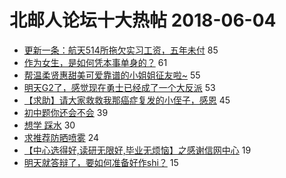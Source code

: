 # 北邮人论坛十大热帖 2018-06-04

- [更新一条：航天514所拖欠实习工资，五年未付](https://bbs.byr.cn/article/Job/1974228) 85
- [作为女生，是如何凭本事单身的？](https://bbs.byr.cn/article/Feeling/3061325) 61
- [帮温柔贤惠甜美可爱靠谱的小姐姐征友啦~](https://bbs.byr.cn/article/Friends/1872430) 55
- [明天G2了，感觉现在勇士已经成了一个大反派](https://bbs.byr.cn/article/Talking/6009695) 53
- [【求助】请大家救救我那癌症复发的小侄子，感恩](https://bbs.byr.cn/article/Health/211288) 45
- [初中题你还会不会](https://bbs.byr.cn/article/Picture/3213824) 39
- [想学 踩水](https://bbs.byr.cn/article/Swim/125784) 30
- [求推荐防晒喷雾](https://bbs.byr.cn/article/Beauty/323417) 24
- [【中心选得好,读研无限好,毕业无烦恼】之感谢信网中心](https://bbs.byr.cn/article/AimGraduate/1143525) 19
- [明天就答辩了，要如何准备好作shi？](https://bbs.byr.cn/article/StudyShare/185061) 15


